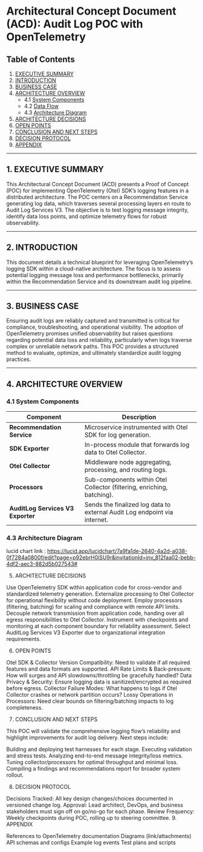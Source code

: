 # Architectural Concept Document (ACD): Audit Log POC with OpenTelemetry

## Table of Contents

1. [EXECUTIVE SUMMARY](#1-executive-summary)  
2. [INTRODUCTION](#2-introduction)  
3. [BUSINESS CASE](#3-business-case)  
4. [ARCHITECTURE OVERVIEW](#4-architecture-overview)  
   - 4.1 [System Components](#41-system-components)  
   - 4.2 [Data Flow](#42-data-flow)  
   - 4.3 [Architecture Diagram](#43-architecture-diagram)  
5. [ARCHITECTURE DECISIONS](#5-architecture-decisions)  
6. [OPEN POINTS](#6-open-points)  
7. [CONCLUSION AND NEXT STEPS](#7-conclusion-and-next-steps)  
8. [DECISION PROTOCOL](#8-decision-protocol)  
9. [APPENDIX](#9-appendix)  

---

## 1. EXECUTIVE SUMMARY

This Architectural Concept Document (ACD) presents a Proof of Concept (POC) for implementing OpenTelemetry (Otel) SDK’s logging features in a distributed architecture. The POC centers on a Recommendation Service generating log data, which traverses several processing layers en route to Audit Log Services V3. The objective is to test logging message integrity, identify data loss points, and optimize telemetry flows for robust observability.

---

## 2. INTRODUCTION

This document details a technical blueprint for leveraging OpenTelemetry’s logging SDK within a cloud-native architecture. The focus is to assess potential logging message loss and performance bottlenecks, primarily within the Recommendation Service and its downstream audit log pipeline.

---

## 3. BUSINESS CASE

Ensuring audit logs are reliably captured and transmitted is critical for compliance, troubleshooting, and operational visibility. The adoption of OpenTelemetry promises unified observability but raises questions regarding potential data loss and reliability, particularly when logs traverse complex or unreliable network paths. This POC provides a structured method to evaluate, optimize, and ultimately standardize audit logging practices.

---

## 4. ARCHITECTURE OVERVIEW

### 4.1 System Components

| Component                 | Description                                                         |
|---------------------------|---------------------------------------------------------------------|
| **Recommendation Service**| Microservice instrumented with Otel SDK for log generation.         |
| **SDK Exporter**          | In-process module that forwards log data to Otel Collector.         |
| **Otel Collector**        | Middleware node aggregating, processing, and routing logs.          |
| **Processors**            | Sub-components within Otel Collector (filtering, enriching, batching).|
| **AuditLog Services V3 Exporter** | Sends the finalized log data to external Audit Log endpoint via internet. |


### 4.3 Architecture Diagram
lucid chart link : https://lucid.app/lucidchart/7a9fa1de-2640-4a2d-a038-0f7284a0800f/edit?page=p92ebrH0iSU9r&invitationId=inv_812faa02-bebb-4df2-aec3-882d5b027543#

5. ARCHITECTURE DECISIONS

Use OpenTelemetry SDK within application code for cross-vendor and standardized telemetry generation.
Externalize processing to Otel Collector for operational flexibility without code deployment.
Employ processors (filtering, batching) for scaling and compliance with remote API limits.
Decouple network transmission from application code, handing over all egress responsibilities to Otel Collector.
Instrument with checkpoints and monitoring at each component boundary for reliability assessment.
Select AuditLog Services V3 Exporter due to organizational integration requirements.

6. OPEN POINTS

Otel SDK & Collector Version Compatibility: Need to validate if all required features and data formats are supported.
API Rate Limits & Back-pressure: How will surges and API slowdowns/throttling be gracefully handled?
Data Privacy & Security: Ensure logging data is sanitized/encrypted as required before egress.
Collector Failure Modes: What happens to logs if Otel Collector crashes or network partition occurs?
Lossy Operations in Processors: Need clear bounds on filtering/batching impacts to log completeness.

7. CONCLUSION AND NEXT STEPS

This POC will validate the comprehensive logging flow’s reliability and highlight improvements for audit log delivery. Next steps include:

Building and deploying test harnesses for each stage.
Executing validation and stress tests.
Analyzing end-to-end message integrity/loss metrics.
Tuning collector/processors for optimal throughput and minimal loss.
Compiling a findings and recommendations report for broader system rollout.

8. DECISION PROTOCOL

Decisions Tracked: All key design changes/choices documented in versioned change log.
Approval: Lead architect, DevOps, and business stakeholders must sign off on go/no-go for each phase.
Review Frequency: Weekly checkpoints during POC, rolling up to steering committee.
9. APPENDIX

References to OpenTelemetry documentation
Diagrams (link/attachments)
API schemas and configs
Example log events
Test plans and scripts
